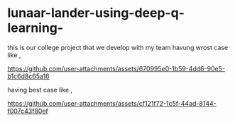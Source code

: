 # lunaar-lander-using-deep-q-learning-
this is our college project that we develop with my team 
havung wrost case like , 

https://github.com/user-attachments/assets/670995e0-1b59-4dd6-90e5-b1c6d8c65a16

having best case like , 

https://github.com/user-attachments/assets/cf121f72-1c5f-44ad-8144-f007c43f80ef

